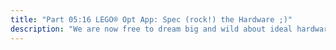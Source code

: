 ```yaml
---
title: "Part 05:16 LEGO® Opt App: Spec (rock!) the Hardware ;)"
description: "We are now free to dream big and wild about ideal hardware platforms for running our app. And dream we do! About: physical memory allotment, CPU thread speed, fast hard disks, non-optimization processes, networking and remote database access."
---
```

